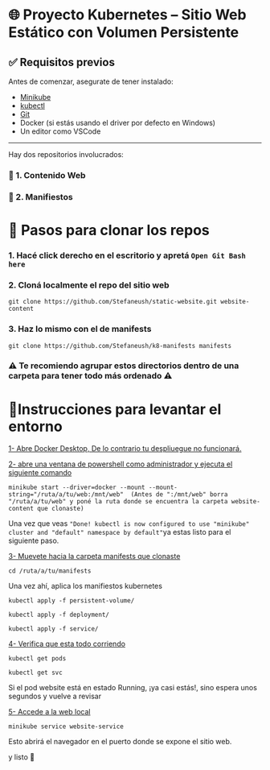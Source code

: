 # 🌐 Proyecto Kubernetes – Sitio Web Estático con Volumen Persistente

## ✅ Requisitos previos

Antes de comenzar, asegurate de tener instalado:

- [Minikube](https://minikube.sigs.k8s.io/docs/start/)
- [kubectl](https://kubernetes.io/docs/tasks/tools/)
- [Git](https://git-scm.com/)
- Docker (si estás usando el driver por defecto en Windows)
- Un editor como VSCode

---

Hay dos repositorios involucrados:

### 📁 1. Contenido Web 
### 📁 2. Manifiestos

# 📍 Pasos para clonar los repos

### 1. Hacé click derecho en el escritorio y apretá `Open Git Bash here`

### 2. Cloná localmente el repo del sitio web
``` git clone https://github.com/Stefaneush/static-website.git website-content ```

### 3. Haz lo mismo con el de manifests
``` git clone https://github.com/Stefaneush/k8-manifests manifests ```

### **⚠ Te recomiendo agrupar estos directorios dentro de una carpeta para tener todo más ordenado ⚠**


# 🚀Instrucciones para levantar el entorno

<ins> 1- Abre Docker Desktop, De lo contrario tu despliuegue no funcionará.</ins>

<ins> 2- abre una ventana de powershell como administrador y ejecuta el siguiente comando </ins>

``` minikube start --driver=docker --mount --mount-string="/ruta/a/tu/web:/mnt/web"  (Antes de ":/mnt/web" borra "/ruta/a/tu/web" y poné la ruta donde se encuentra la carpeta website-content que clonaste) ```

Una vez que veas ``` "Done! kubectl is now configured to use "minikube" cluster and "default" namespace by default" ```ya estas listo para el siguiente paso.

<ins> 3- Muevete hacia la carpeta manifests que clonaste </ins>

``` cd /ruta/a/tu/manifests ```

Una vez ahí, aplica los manifiestos kubernetes

``` kubectl apply -f persistent-volume/ ```

``` kubectl apply -f deployment/ ```

``` kubectl apply -f service/ ```

<ins> 4- Verifica que esta todo corriendo </ins>

```kubectl get pods```

```kubectl get svc```

Si el pod website está en estado Running, ¡ya casi estás!, sino
espera unos segundos y vuelve a revisar

<ins> 5- Accede a la web local </ins>

```minikube service website-service```

Esto abrirá el navegador en el puerto donde se expone el sitio web.

y listo 🎉 

